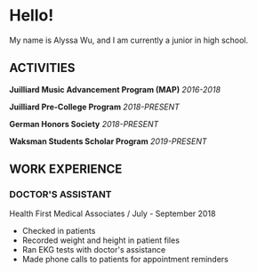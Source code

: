 # Hello!

My name is Alyssa Wu, and I am currently a junior in high school.

## ACTIVITIES
**Juilliard Music Advancement Program (MAP)** _2016-2018_

**Juilliard Pre-College Program** _2018-PRESENT_

**German Honors Society** _2018-PRESENT_

**Waksman Students Scholar Program** _2019-PRESENT_

## WORK EXPERIENCE
### DOCTOR'S ASSISTANT
Health First Medical Associates / July - September 2018
*    Checked in patients
*    Recorded weight and height in patient files
*    Ran EKG tests with doctor's assistance
*    Made phone calls to patients for appointment reminders
